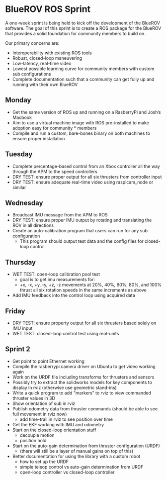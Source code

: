 # BlueROV ROS Sprint

A one-week sprint is being held to kick off the development of the BlueROV software. The goal of this sprint is to create a ROS package for the BlueROV that provides a solid foundation for community members to build on.

Our primary concerns are:

* Interoperability with existing ROS tools
* Robust, closed-loop maneuvering
* Low-latency, real-time video
* Lowest possible learning curve for community members with custom sub configurations
* Complete documentation such that a community can get fully up and running with their own BlueROV

## Monday

* Get the same version of ROS up and running on a RasberryPi and Josh’s Macbook
* Aim to use a virtual machine image with ROS pre-installed to make adoption easy for community * members
* Compile and run a custom, bare-bones binary on both machines to ensure proper installation

## Tuesday

* Complete percentage-based control from an Xbox controller all the way through the APM to the speed controllers
* DRY TEST: ensure proper output for all six thrusters from controller input
* DRY TEST: ensure adequate real-time video using raspicam_node or similar

## Wednesday

* Broadcast IMU message from the APM to ROS
* DRY TEST: ensure proper IMU output by rotating and translating the ROV in all directions
* Create an auto-calibration program that users can run for any sub configuration
    * This program should output test data and the config files for closed-loop control

## Thursday

* WET TEST: open-loop calibration pool test
    * goal is to get imu measurements for:
    * +x, -x, +y, -y, +z, -z movements at 20%, 40%, 60%, 80%, and 100% thrust
all six rotation speeds in the same increments as above
* Add IMU feedback into the control loop using acquired data

## Friday

* DRY TEST: ensure property output for all six thrusters based solely on IMU input
* WET TEST: closed-loop control test using real-units


## Sprint 2

* Get point to point Ethernet working
* Compile the rasberrypi camera driver on Ubuntu to get video working again
* Work on the URDF file including transforms for thrusters and sensors
* Possibly try to extract the solidworks models for key components to display in rviz (otherwise use geometric stand-ins)
* Write a quick program to add "markers" to rviz to view commanded thruster values in 3D
* Show orientation of sub in rviz
* Publish odometry data from thruster commands (should be able to see full movement in rviz now)
    * add time-trail in rviz to see position over time
* Get the EKF working with IMU and odometry
* Start on the closed-loop orientation stuff
    * decouple motion
    * position hold
* Start on the auto-gain determination from thruster configuration (URDF)
    * (there will still be a layer of manual gains on top of this)
* Better documentation for using the library with a custom robot
    * how to set up the URDF
    * simple teleop control vs auto-gain determination from URDF
    * open-loop controller vs closed-loop controller